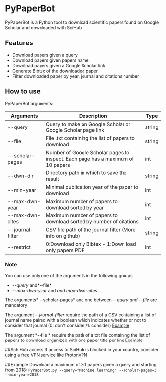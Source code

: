 # PyPaperBot
PyPaperBot is a Python tool to download scientific papers found on Google Scholar and downloaded with SciHub

## Features
- Download papers given a query
- Download papers given papers name
- Download papers given a Google Scholar link
- Generate Bibtex of the downloaded paper
- Filter downloaded paper by year, journal and citations number

## How to use
PyPaperBot arguments:

| Arguments  | Description | Type
| ------------- | ------------- |------------- |
| \-\-query  | Query to make on Google Scholar or Google Scholar page link  |string|
| \-\-file  |File .txt containing the list of papers to download  |string|
| \-\-scholar-pages  | Number of Google Scholar pages to inspect. Each page has a maximum of 10 papers  |int|
| \-\-dwn-dir  | Directory path in which to save the result  |string|
| \-\-min-year  | Minimal publication year of the paper to download  |int|
| \-\-max-dwn-year  | Maximum number of papers to download sorted by year  |int|
| \-\-max-dwn-cites  | Maximum number of papers to download sorted by number of citations  |int|
| \-\-journal-filter  | CSV file path of the journal filter (More info on github)  |string|
| \-\-restrict  | 0:Download only Bibtex - 1:Down load only papers PDF  |int|

### Note
You can use only one of the arguments in the following groups
- *\-\-query* and*\-\-file*
- *\-\-max-dwn-year* and *and max-dwn-cites*

The arguments* \-\-scholar-pages* and one between  *\-\-query *and* \-\-file* are mandatory

The argument *\-\-journal-filter*  require the path of a CSV containing a list of journal name paired with a boolean which indicates whether or not to consider that journal (0: don't consider /1: consider) [Example](https://github.com/ferru97/PyPaperBot/blob/master/file_examples/jurnals.csv)

The argument *\-\-file	*  require the path of a txt file containing the list of papers to download organized with one paper title per line [Example](https://github.com/ferru97/PyPaperBot/blob/master/file_examples/papers.txt)

##SchiHub access
If access to SciHub is blocked in your country, consider using a free VPN service like [ProtonVPN](https://protonvpn.com/)

##Example
Download a maximum of 30 papers given a query and starting from 2018:
`PyPaperBot.py --query="Machine learning" --scholar-pages=3  --min-year=2018`


